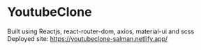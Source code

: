 # YoutubeClone

Built using Reactjs, react-router-dom, axios, material-ui and scss <br/>
Deployed site: https://youtubeclone-salman.netlify.app/
